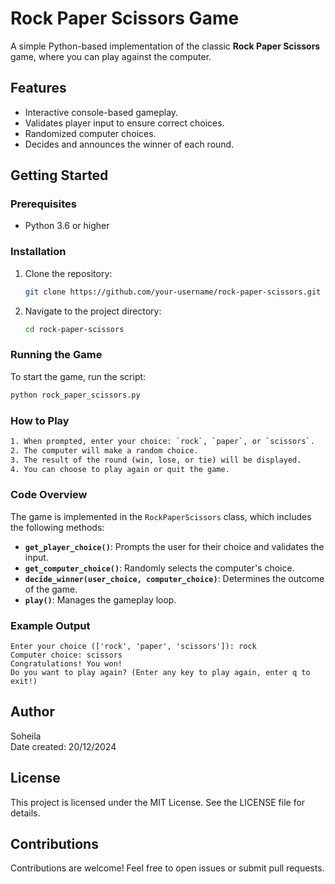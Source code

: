 # Rock Paper Scissors Game

A simple Python-based implementation of the classic **Rock Paper Scissors** game, where you can play against the computer.

## Features
- Interactive console-based gameplay.
- Validates player input to ensure correct choices.
- Randomized computer choices.
- Decides and announces the winner of each round.

## Getting Started

### Prerequisites
- Python 3.6 or higher

### Installation
1. Clone the repository:
    ```bash
    git clone https://github.com/your-username/rock-paper-scissors.git
    ```
2. Navigate to the project directory:
    ```bash
    cd rock-paper-scissors
    ```

### Running the Game
To start the game, run the script:
    
```bash
python rock_paper_scissors.py
```

### How to Play
```bash
1. When prompted, enter your choice: `rock`, `paper`, or `scissors`.
2. The computer will make a random choice.
3. The result of the round (win, lose, or tie) will be displayed.
4. You can choose to play again or quit the game.
```
### Code Overview
The game is implemented in the `RockPaperScissors` class, which includes the following methods:

- **`get_player_choice()`**: Prompts the user for their choice and validates the input.
- **`get_computer_choice()`**: Randomly selects the computer's choice.
- **`decide_winner(user_choice, computer_choice)`**: Determines the outcome of the game.
- **`play()`**: Manages the gameplay loop.

### Example Output

```plaintext
Enter your choice (['rock', 'paper', 'scissors']): rock
Computer choice: scissors
Congratulations! You won!
Do you want to play again? (Enter any key to play again, enter q to exit!)
```
## Author
Soheila  
Date created: 20/12/2024

## License
This project is licensed under the MIT License. See the LICENSE file for details.

## Contributions
Contributions are welcome! Feel free to open issues or submit pull requests.

